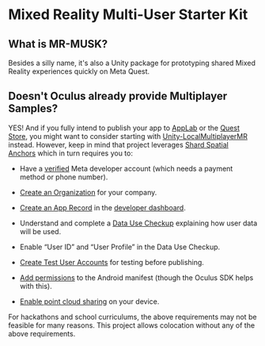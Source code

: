 # Mixed Reality Multi-User Starter Kit

## What is MR-MUSK?

Besides a silly name, it's also a Unity package for prototyping shared Mixed Reality experiences quickly on Meta Quest.

## Doesn't Oculus already provide Multiplayer Samples?

YES! And if you fully intend to publish your app to [AppLab](https://developer.oculus.com/blog/introducing-app-lab-a-new-way-to-distribute-oculus-quest-apps/) or the [Quest Store](https://www.meta.com/experiences), you might want to consider starting with [Unity-LocalMultiplayerMR](https://github.com/oculus-samples/Unity-LocalMultiplayerMR) instead. However, keep in mind that project leverages [Shard Spatial Anchors](https://developer.oculus.com/blog/build-local-multiplayer-experiences-shared-spatial-anchors/) which in turn requires you to:

- Have a [verified](https://developer.oculus.com/policy/developer-verification/) Meta developer account (which needs a payment method or phone number).

- [Create an Organization](https://developer.oculus.com/resources/publish-account-management-intro/) for your company.

- [Create an App Record](https://developer.oculus.com/resources/publish-create-app/) in the [developer dashboard](https://developer.oculus.com/manage).

- Understand and complete a [Data Use Checkup](https://developer.oculus.com/resources/publish-data-use/) explaining how user data will be used.

- Enable “User ID” and “User Profile” in the Data Use Checkup.

- [Create Test User Accounts](https://developer.oculus.com/documentation/unity/unity-shared-spatial-anchors/?intern_source=devblog&intern_content=build-local-multiplayer-experiences-shared-spatial-anchors#create-test-users) for testing before publishing.

- [Add permissions](https://developer.oculus.com/documentation/unity/unity-shared-spatial-anchors/?intern_source=devblog&intern_content=build-local-multiplayer-experiences-shared-spatial-anchors#android-manifest) to the Android manifest (though the Oculus SDK helps with this).

- [Enable point cloud sharing](https://developer.oculus.com/documentation/unity/unity-shared-spatial-anchors/?intern_source=devblog&intern_content=build-local-multiplayer-experiences-shared-spatial-anchors#ensuring-share-point-cloud-data-is-enabled) on your device.

For hackathons and school curriculums, the above requirements may not be feasible for many reasons. This project allows colocation without any of the above requirements.
